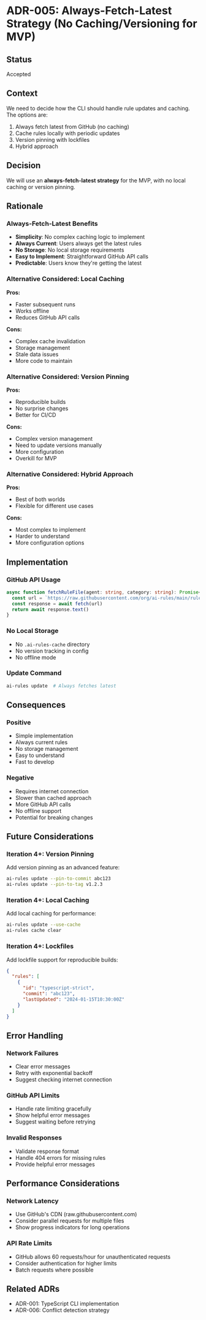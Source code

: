 # ADR-005: Always-Fetch-Latest Strategy (No Caching/Versioning for MVP)

## Status

Accepted

## Context

We need to decide how the CLI should handle rule updates and caching. The options are:

1. Always fetch latest from GitHub (no caching)
2. Cache rules locally with periodic updates
3. Version pinning with lockfiles
4. Hybrid approach

## Decision

We will use an **always-fetch-latest strategy** for the MVP, with no local caching or version pinning.

## Rationale

### Always-Fetch-Latest Benefits

- **Simplicity**: No complex caching logic to implement
- **Always Current**: Users always get the latest rules
- **No Storage**: No local storage requirements
- **Easy to Implement**: Straightforward GitHub API calls
- **Predictable**: Users know they're getting the latest

### Alternative Considered: Local Caching

**Pros:**

- Faster subsequent runs
- Works offline
- Reduces GitHub API calls

**Cons:**

- Complex cache invalidation
- Storage management
- Stale data issues
- More code to maintain

### Alternative Considered: Version Pinning

**Pros:**

- Reproducible builds
- No surprise changes
- Better for CI/CD

**Cons:**

- Complex version management
- Need to update versions manually
- More configuration
- Overkill for MVP

### Alternative Considered: Hybrid Approach

**Pros:**

- Best of both worlds
- Flexible for different use cases

**Cons:**

- Most complex to implement
- Harder to understand
- More configuration options

## Implementation

### GitHub API Usage

```typescript
async function fetchRuleFile(agent: string, category: string): Promise<string> {
  const url = `https://raw.githubusercontent.com/org/ai-rules/main/rules/${agent}/${category}/rules.md`
  const response = await fetch(url)
  return await response.text()
}
```

### No Local Storage

- No `.ai-rules-cache` directory
- No version tracking in config
- No offline mode

### Update Command

```bash
ai-rules update  # Always fetches latest
```

## Consequences

### Positive

- Simple implementation
- Always current rules
- No storage management
- Easy to understand
- Fast to develop

### Negative

- Requires internet connection
- Slower than cached approach
- More GitHub API calls
- No offline support
- Potential for breaking changes

## Future Considerations

### Iteration 4+: Version Pinning

Add version pinning as an advanced feature:

```bash
ai-rules update --pin-to-commit abc123
ai-rules update --pin-to-tag v1.2.3
```

### Iteration 4+: Local Caching

Add local caching for performance:

```bash
ai-rules update --use-cache
ai-rules cache clear
```

### Iteration 4+: Lockfiles

Add lockfile support for reproducible builds:

```json
{
  "rules": [
    {
      "id": "typescript-strict",
      "commit": "abc123",
      "lastUpdated": "2024-01-15T10:30:00Z"
    }
  ]
}
```

## Error Handling

### Network Failures

- Clear error messages
- Retry with exponential backoff
- Suggest checking internet connection

### GitHub API Limits

- Handle rate limiting gracefully
- Show helpful error messages
- Suggest waiting before retrying

### Invalid Responses

- Validate response format
- Handle 404 errors for missing rules
- Provide helpful error messages

## Performance Considerations

### Network Latency

- Use GitHub's CDN (raw.githubusercontent.com)
- Consider parallel requests for multiple files
- Show progress indicators for long operations

### API Rate Limits

- GitHub allows 60 requests/hour for unauthenticated requests
- Consider authentication for higher limits
- Batch requests where possible

## Related ADRs

- ADR-001: TypeScript CLI implementation
- ADR-006: Conflict detection strategy
